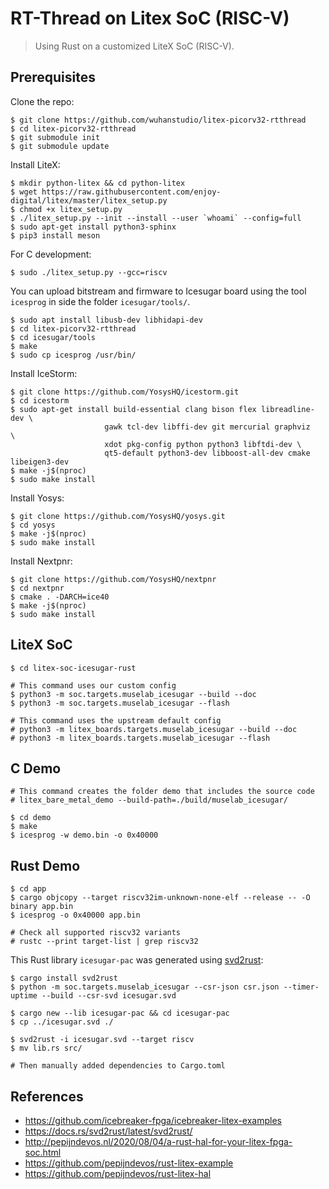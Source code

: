 # RT-Thread on Litex SoC (RISC-V)

> Using Rust on a customized LiteX SoC (RISC-V).

## Prerequisites

Clone the repo:

```
$ git clone https://github.com/wuhanstudio/litex-picorv32-rtthread
$ cd litex-picorv32-rtthread
$ git submodule init
$ git submodule update
```

Install LiteX:

```
$ mkdir python-litex && cd python-litex
$ wget https://raw.githubusercontent.com/enjoy-digital/litex/master/litex_setup.py
$ chmod +x litex_setup.py
$ ./litex_setup.py --init --install --user `whoami` --config=full
$ sudo apt-get install python3-sphinx
$ pip3 install meson
```

For C development:

```
$ sudo ./litex_setup.py --gcc=riscv
```

You can upload bitstream and firmware to Icesugar board using the tool `icesprog` in side the folder `icesugar/tools/`.

```
$ sudo apt install libusb-dev libhidapi-dev 
$ cd litex-picorv32-rtthread
$ cd icesugar/tools
$ make
$ sudo cp icesprog /usr/bin/
```

Install IceStorm:

```
$ git clone https://github.com/YosysHQ/icestorm.git
$ cd icestorm
$ sudo apt-get install build-essential clang bison flex libreadline-dev \
                     gawk tcl-dev libffi-dev git mercurial graphviz   \
                     xdot pkg-config python python3 libftdi-dev \
                     qt5-default python3-dev libboost-all-dev cmake libeigen3-dev
$ make -j$(nproc)
$ sudo make install
```

Install Yosys:

```
$ git clone https://github.com/YosysHQ/yosys.git
$ cd yosys
$ make -j$(nproc)
$ sudo make install
```

Install Nextpnr:

```
$ git clone https://github.com/YosysHQ/nextpnr
$ cd nextpnr
$ cmake . -DARCH=ice40
$ make -j$(nproc)
$ sudo make install
```

## LiteX SoC

```
$ cd litex-soc-icesugar-rust

# This command uses our custom config
$ python3 -m soc.targets.muselab_icesugar --build --doc
$ python3 -m soc.targets.muselab_icesugar --flash

# This command uses the upstream default config
# python3 -m litex_boards.targets.muselab_icesugar --build --doc
# python3 -m litex_boards.targets.muselab_icesugar --flash
```

## C Demo

```
# This command creates the folder demo that includes the source code
# litex_bare_metal_demo --build-path=./build/muselab_icesugar/

$ cd demo
$ make
$ icesprog -w demo.bin -o 0x40000
```

## Rust Demo

```
$ cd app
$ cargo objcopy --target riscv32im-unknown-none-elf --release -- -O binary app.bin
$ icesprog -o 0x40000 app.bin

# Check all supported riscv32 variants
# rustc --print target-list | grep riscv32
```

This Rust library `icesugar-pac` was generated using [svd2rust](https://github.com/rust-embedded/svd2rust):

```
$ cargo install svd2rust
$ python -m soc.targets.muselab_icesugar --csr-json csr.json --timer-uptime --build --csr-svd icesugar.svd

$ cargo new --lib icesugar-pac && cd icesugar-pac
$ cp ../icesugar.svd ./

$ svd2rust -i icesugar.svd --target riscv
$ mv lib.rs src/

# Then manually added dependencies to Cargo.toml
```

## References

- https://github.com/icebreaker-fpga/icebreaker-litex-examples
- https://docs.rs/svd2rust/latest/svd2rust/
- http://pepijndevos.nl/2020/08/04/a-rust-hal-for-your-litex-fpga-soc.html
- https://github.com/pepijndevos/rust-litex-example
- https://github.com/pepijndevos/rust-litex-hal
